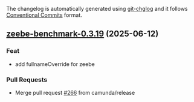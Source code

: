 The changelog is automatically generated using [git-chglog](https://github.com/git-chglog/git-chglog)
and it follows [Conventional Commits](https://www.conventionalcommits.org/en/v1.0.0/) format.


<a name="zeebe-benchmark-0.3.19"></a>
## [zeebe-benchmark-0.3.19](https://github.com/camunda/camunda-platform-helm/compare/zeebe-benchmark-0.3.18...zeebe-benchmark-0.3.19) (2025-06-12)

### Feat

* add fullnameOverride for zeebe

### Pull Requests

* Merge pull request [#266](https://github.com/camunda/camunda-platform-helm/issues/266) from camunda/release

